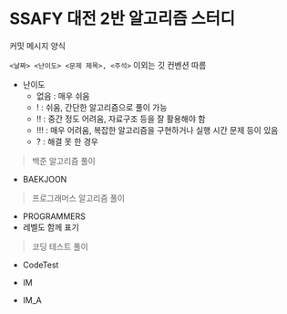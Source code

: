 # SSAFY 대전 2반 알고리즘 스터디

커밋 메시지 양식

`<날짜> <난이도> <문제 제목>, <주석>`
이외는 깃 컨벤션 따름

- 난이도
  - 없음 : 매우 쉬움
  - ! : 쉬움, 간단한 알고리즘으로 풀이 가능
  - !! : 중간 정도 어려움, 자료구조 등을 잘 활용해야 함
  - !!! : 매우 어려움, 복잡한 알고리즘을 구현하거나 실행 시간 문제 등이 있음
  - ? : 해결 못 한 경우



> 백준 알고리즘 풀이

- BAEKJOON



> 프로그래머스 알고리즘 풀이

- PROGRAMMERS
- 레벨도 함께 표기



> 코딩 테스트 풀이

- CodeTest

- IM

- IM_A

